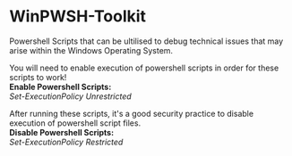 # WinPWSH-Toolkit
Powershell Scripts that can be ultilised to debug technical issues that may arise within the Windows Operating System.

You will need to enable execution of powershell scripts in order for these scripts to work!
<br>
<b>Enable Powershell Scripts:</b>
<br><i>Set-ExecutionPolicy Unrestricted</i>
<br>

After running these scripts, it's a good security practice to disable execution of powershell script files.
<br>
<b>Disable Powershell Scripts:</b>
<br><i>Set-ExecutionPolicy Restricted</i>
